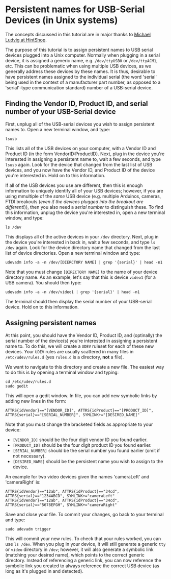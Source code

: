 # Persistent names for USB-Serial Devices (in Unix systems)

The concepts discussed in this tutorial are in major thanks to [Michael Ludvig at HintShop](http://hintshop.ludvig.co.nz/show/persistent-names-usb-serial-devices/).

The purpose of this tutorial is to assign persistent names to USB serial devices plugged into a Unix computer.  Normally when plugging in a serial device, it is assigned a generic name, e.g. `/dev/ttyUSB0` or `/dev/ttyACM1`, etc.  This can be problematic when using multiple USB devices, as we generally address these devices by these names.  It is thus, desirable to have persistent names assigned to the individual serial (the word 'serial' being used in the context of a manufacturer part number, as opposed to a 'serial'-type communication standard) number of a USB-serial device.  

## Finding the Vendor ID, Product ID, and serial number of your USB-Serial device

First, unplug all of the USB-serial devices you wish to assign persistent names to.  Open a new terminal window, and type:

```
lsusb
```

This lists all of the USB devices on your computer, with a Vendor ID and Product ID (in the form VendorID:ProductID).  Next, plug in the device you're interested in assigning a persistent name to, wait a few seconds, and type `lsusb` again.  Look for the device that changed from the last list of USB devices, and you now have the Vendor ID, and Product ID of the device you're interested in.  Hold on to this information.

If all of the USB devices you use are different, then this is enough information to uniquely identify all of your USB devices; however, if you are using mmultiple of the *same* USB device (e.g. multiple Arduinos, cameras, FTDI breakouts (*even if the devices plugged into the breakout are different!*)), then you also need a *serial number* to distinguish these.  To find this information, unplug the device you're interested in, open a new terminal window, and type:

```
ls /dev
```

This displays all of the active devices in your `/dev` directory.  Next, plug in the device you're interested in back in, wait a few seconds, and type `ls /dev` again.  Look for the device directory name that changed from the last list of device directories.  Open a new terminal window and type:

```
udevadm info -a -n /dev/[DIERCTORY NAME] | grep '{serial}' | head -n1
```

Note that you must change `[DIRECTORY NAME]` to the name of your device directory name.  As an example, let's say that this is device `video1` (for a USB camera).  You should then type:

```
udevadm info -a -n /dev/video1 | grep '{serial}' | head -n1
```

The terminal should then display the serial number of your USB-serial device.  Hold on to this information.  

## Assigning persistent names

At this point, you should have the Vendor ID, Product ID, and (optinally) the serial number of the device(s) you're interested in assigning a persistent name to.  To do this, we will create a `UDEV` ruleset for each of these new devices.  Your `UDEV` rules are usually scattered in many files in `/etc/udev/rules.d` (yes `rules.d` is a directory, __not__ a file).

We want to navigate to this directory and create a new file.  The easiest way to do this is by opening a terminal window and typing:

```
cd /etc/udev/rules.d
sudo gedit
```

This will open a gedit window.  In file, you can add new symbolic links by adding new lines in the form:

```
ATTRS{idVendor}=="[VENDOR_ID]", ATTRS{idProduct}=="[PRODUCT_ID]", ATTRS{serial}=="[SERIAL_NUMBER]", SYMLINK+="[DESIRED_NAME]"
```

Note that you must change the bracketed fields as appropriate to your device:

   - `[VENDOR_ID]` should be the four digit vendor ID you found earlier.
   - `[PRODUCT_ID]` should be the four digit product ID you found earlier.
   - `[SERIAL_NUMBER]` should be the serial number you found earlier (omit if not necessary).
   - `[DESIRED_NAME]` should be the persistent name you wish to assign to the device.

An example for two video devices given the names 'cameraLeft' and 'cameraRight' is:

```
ATTRS{idVendor}=="12ab", ATTRS{idProduct}=="34cd", ATTRS{serial}=="1234ABCD", SYMLINK+="cameraLeft"
ATTRS{idVendor}=="12ab", ATTRS{idProduct}=="34cd", ATTRS{serial}=="5678EFGH", SYMLINK+="cameraRight"

```

Save and close your file.  To commit your changes, go back to your terminal and type:

```
sudo udevadm trigger
```

This will commit your new rules.  To check that your rules worked, you can use `ls /dev`.  When you plug in your device, it will still generate a generic `tty` or `video` directory in `/dev`; however, it will also generate a symbolic link (matching your desired name), which points to the correct generic directory.  Instead of referencing a generic link, you can now reference the symbolic link you created to always reference the correct USB device (as long as it's plugged in and detected).

